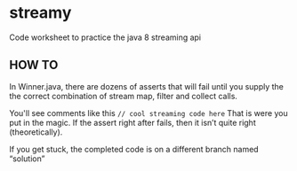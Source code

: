 # streamy
Code worksheet to practice the java 8 streaming api

## HOW TO
In Winner.java, there are dozens of asserts that will fail until you supply the the correct combination of stream 
map, filter and collect calls.  
 
You'll see comments like this `// cool streaming code here`
That is were you put in the magic.  If the assert right after fails, then it isn’t quite right (theoretically).
 
If you get stuck, the completed code is on a different branch named “solution”

